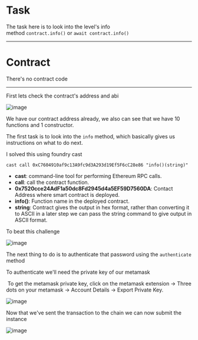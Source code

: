 # Task

The task here is to look into the level's info method `contract.info()` or `await contract.info()`
<hr>

# Contract

There's no contract code
<hr>


First lets check the contract's address and abi

![image](https://github.com/user-attachments/assets/5433bfb6-1e0b-42c1-ad04-8dfb34f0b0ec)

We have our contract address already, we also can see that we have 10 functions and 1 constructor. 

The first task is to look into the ```info``` method, which basically gives us instructions on what to do next.

I solved this using foundry cast

```
cast call 0xC7604910af9c13A9fc9d3A293d19Ef5F6cC28e86 "info()(string)"
```

- **cast**: command-line tool for performing Ethereum RPC calls.
- **call**: call the contract function.
- **0x7520cce24AdF1a50dc8Fd2945d4a5EF59D7560DA**: Contact Address where smart contract is deployed.
- **info()**: Function name in the deployed contract.
- **string**: Contract gives the output in hex format, rather than converting it to ASCII in a later step we can pass the string command to give output in ASCII format.

To beat this challenge

![image](https://github.com/user-attachments/assets/918c9a8e-4f3a-4f7c-b144-8ac8207fc288)

The next thing to do is to authenticate that password using the `authenticate` method

To authenticate we'll need the private key of our metamask

 To get the metamask private key, click on the metamask extension -> Three dots on your metamask -> Account Details -> Export Private Key.

![image](https://github.com/user-attachments/assets/56b0f1c7-4e0e-4690-a11e-1dc13b051f4b)

Now that we've sent the transaction to the chain we can now submit the instance

![image](https://github.com/user-attachments/assets/08df4f21-1363-4dbb-9ec6-6c5a35d51a28)








 
